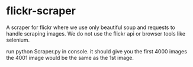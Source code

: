 # flickr-scraper
A scraper for flickr where we use only beautiful soup and requests to handle scraping images. We do not use the flickr api or browser tools like selenium. 

run python Scraper.py in console. it should give you the first 4000 images the 4001 image would be the same as the 1st image. 
